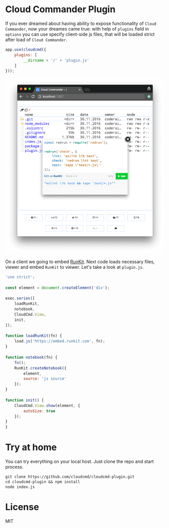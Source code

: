 # Cloud Commander Plugin

If you ever dreamed about having ability to expose functionality of `Cloud Commander`, now your dreames came true:
with help of `plugins` field in `options` you can use specify client-side js files, that will be loaded strict after load of `Cloud Commander`.

```js
app.use(cloudcmd({
    plugins: [
        __dirname + '/' + 'plugin.js'
    ]
}));
```

![Cloud Commander Plugin](plugin.png)

On a client we going to embed [RunKit](https://runkit.com/docs/embed "RunKit").
Next code loads necessary files, viewer and embed `RunKit` to viewer.
Let's take a look at `plugin.js`.

```js
'use strict';

const element = document.createElement('div');

exec.series([
    loadRunKit,
    notebook,
    CloudCmd.View,
    init,
]);

function loadRunKit(fn) {
    load.js('https://embed.runkit.com', fn);
}

function notebook(fn) {
    fn();
    RunKit.createNotebook({
        element,
        source: 'js source'
    });
}

function init() {
    CloudCmd.View.show(element, {
        autoSize: true
    });
}
}
```

# Try at home

You can try everything on your local host.
Just clone the repo and start process.

```
git clone https://github.com/cloudcmd/cloudcmd-plugin.git
cd cloudcmd-plugin && npm install
node index.js
```

# License
MIT

